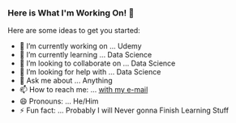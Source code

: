 ### Here is What I'm Working On! 👋

Here are some ideas to get you started:

- 🔭 I’m currently working on ... Udemy
- 🌱 I’m currently learning ... Data Science
- 👯 I’m looking to collaborate on ... Data Science
- 🤔 I’m looking for help with ... Data Science
- 💬 Ask me about ... Anything
- 📫 How to reach me: ... [with my e-mail](mailto:volkantasci@aol.com)
- 😄 Pronouns: ... He/Him
- ⚡ Fun fact: ... Probably I will Never gonna Finish Learning Stuff

